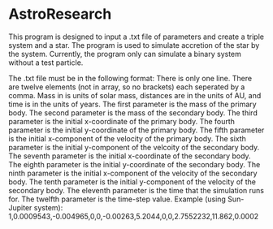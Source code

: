 # AstroResearch

This program is designed to input a .txt file of parameters and create a triple system and a star. The program is used to simulate accretion of the star by the system.
Currently, the program only can simulate a binary system without a test particle.

The .txt file must be in the following format:
  There is only one line.
  There are twelve elements (not in array, so no brackets) each seperated by a comma.
  Mass in is units of solar mass, distances are in the units of AU, and time is in the units of years.
  The first parameter is the mass of the primary body.
  The second parameter is the mass of the secondary body.
  The third parameter is the initial x-coordinate of the primary body.
  The fourth parameter is the initial y-coordinate of the primary body.
  The fifth parameter is the initial x-component of the velocity of the primary body.
  The sixth parameter is the initial y-component of the velcoity of the secondary body.
  The seventh parameter is the initial x-coordinate of the secondary body.
  The eighth parameter is the initial y-coordinate of the secondary body.
  The ninth parameter is the initial x-component of the velocity of the secondary body.
  The tenth parameter is the initial y-component of the velocity of the secondary body.
  The eleventh parameter is the time that the simulation runs for.
  The twelfth parameter is the time-step value.
  Example (using Sun-Jupiter system): 
  1,0.0009543,-0.004965,0,0,-0.00263,5.2044,0,0,2.7552232,11.862,0.0002
